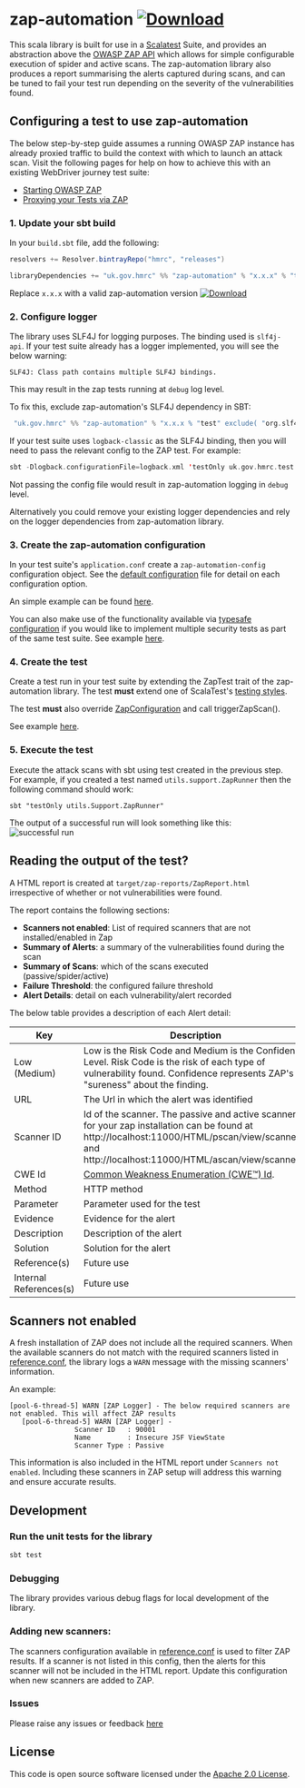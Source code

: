 # zap-automation  [ ![Download](https://api.bintray.com/packages/hmrc/releases/zap-automation/images/download.svg) ](https://bintray.com/hmrc/releases/zap-automation/_latestVersion)

This scala library is built for use in a [Scalatest](http://www.scalatest.org/) Suite, and provides an abstraction above the [OWASP ZAP API](https://www.owasp.org/index.php/OWASP_Zed_Attack_Proxy_Project) which allows for simple configurable execution of spider and active scans. The zap-automation library also produces a report summarising the alerts captured during scans, and can be tuned to fail your test run depending on the severity of the vulnerabilities found.

## Configuring a test to use zap-automation
The below step-by-step guide assumes a running OWASP ZAP instance has already proxied traffic to build the context with which to launch an attack scan.  Visit the following pages for help on how to achieve this with an existing WebDriver journey test suite:
- [Starting OWASP ZAP](https://github.com/hmrc/zap-automation/wiki/Starting-OWASP-ZAP-for-use-with-zap-automation)
- [Proxying your Tests via ZAP](https://github.com/hmrc/zap-automation/wiki/Configure-Tests-to-proxy-via-OWASP-ZAP)

### 1. Update your sbt build
In your `build.sbt` file, add the following:

```scala
resolvers += Resolver.bintrayRepo("hmrc", "releases")

libraryDependencies += "uk.gov.hmrc" %% "zap-automation" % "x.x.x" % "test"
```
Replace `x.x.x` with a valid zap-automation version [ ![Download](https://api.bintray.com/packages/hmrc/releases/zap-automation/images/download.svg) ](https://bintray.com/hmrc/releases/zap-automation/_latestVersion)

### 2. Configure logger
The library uses SLF4J for logging purposes. The binding used is `slf4j-api`. If your test suite already has 
a logger implemented, you will see the below warning:

```SLF4J: Class path contains multiple SLF4J bindings.```

This may result in the zap tests running at `debug` log level. 

To fix this, exclude zap-automation's SLF4J dependency in SBT: 

```scala
 "uk.gov.hmrc" %% "zap-automation" % "x.x.x % "test" exclude( "org.slf4j","slf4j-api")
```
If your test suite uses `logback-classic` as the SLF4J binding, then you will need to pass the relevant config to the ZAP test.  For example:
```scala
sbt -Dlogback.configurationFile=logback.xml 'testOnly uk.gov.hmrc.test.ui.cucumber.utils.ZAPRunner'
```
Not passing the config file would result in zap-automation logging in `debug` level.

Alternatively you could remove your existing logger dependencies and rely on the logger dependencies from zap-automation library. 

### 3. Create the zap-automation configuration
In your test suite's `application.conf` create a `zap-automation-config` configuration object.  See the [default configuration](src/main/resources/reference.conf) file for detail on each configuration option.

An simple example can be found [here](examples/singleConfigExample/resources/singleConfigExampleApplication.conf).

You can also make use of the functionality available via [typesafe configuration](https://github.com/lightbend/config) if you would like to implement multiple security tests as part of the same test suite.  See example [here](examples/multipleConfigExample/resources/multipleConfigExampleApplication.conf).

### 4. Create the test
Create a test run in your test suite by extending the ZapTest trait of the zap-automation library. The test **must** extend one of ScalaTest's [testing styles](http://www.scalatest.org/user_guide/selecting_a_style).

The test **must** also override [ZapConfiguration](src/main/scala/uk/gov/hmrc/zap/config/ZapConfiguration.scala) and call triggerZapScan().

See example [here](examples/singleConfigExample/SingleConfigExampleRunner.scala).

### 5. Execute the test
Execute the attack scans with sbt using test created in the previous step.  For example, if you created a test named `utils.support.ZapRunner` then the following command should work:

```sbt "testOnly utils.Support.ZapRunner"```

The output of a successful run will look something like this:
![successful run](images/console-from-successful-run.png)

## Reading the output of the test?
A HTML report is created at `target/zap-reports/ZapReport.html` irrespective of whether or not vulnerabilities were found.

The report contains the following sections:
- **Scanners not enabled**: List of required scanners that are not installed/enabled in Zap 
- **Summary of Alerts**: a summary of the vulnerabilities found during the scan
- **Summary of Scans**: which of the scans executed (passive/spider/active)
- **Failure Threshold**: the configured failure threshold
- **Alert Details**: detail on each vulnerability/alert recorded

The below table provides a description of each Alert detail:


| Key | Description |
| --- | --- |
| Low (Medium)  | Low is the Risk Code  and Medium is the Confidence Level. Risk Code is the risk of each type of vulnerability found. Confidence represents ZAP's "sureness" about the finding.|
| URL      | The Url in which the alert was identified      |
| Scanner ID | Id of the scanner. The passive and active scanners for your zap installation can be found at http://localhost:11000/HTML/pscan/view/scanners/ and http://localhost:11000/HTML/ascan/view/scanners/       |
| CWE Id | [Common Weakness Enumeration (CWE™) Id](https://cwe.mitre.org/about/faq.html).      |
| Method | HTTP method      |
| Parameter | Parameter used for the test      |
| Evidence | Evidence for the alert      |
| Description | Description of the alert      |
| Solution | Solution for the alert      |
| Reference(s) | Future use      |
| Internal References(s) | Future use      |

## Scanners not enabled
A fresh installation of ZAP does not include all the required scanners. When the available scanners do not match with
the required scanners listed in [reference.conf](src/main/resources/reference.conf), the library logs a `WARN` message 
with the missing scanners' information.

An example:
 ```
 [pool-6-thread-5] WARN [ZAP Logger] - The below required scanners are not enabled. This will affect ZAP results
    [pool-6-thread-5] WARN [ZAP Logger] - 
                 Scanner ID   : 90001
                 Name         : Insecure JSF ViewState
                 Scanner Type : Passive
  ```
                 
This information is also included in the HTML report under `Scanners not enabled`. Including these scanners in ZAP 
setup will address this warning and ensure accurate results.  


## Development
### Run the unit tests for the library
```scala
sbt test
```

### Debugging
The library provides various debug flags for local development of the library.

### Adding new scanners:
The scanners configuration available in [reference.conf](src/main/resources/reference.conf) is used to filter ZAP results. 
If a scanner is not listed in this config, then the alerts for this scanner will not be included in the HTML report. 
Update this configuration when new scanners are added to ZAP. 

### Issues
Please raise any issues or feedback [here](issues/)

## License
This code is open source software licensed under the [Apache 2.0 License]("http://www.apache.org/licenses/LICENSE-2.0.html").
